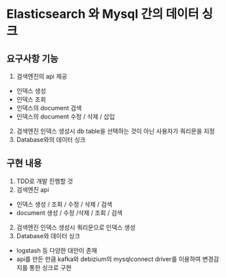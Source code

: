 # Elasticsearch 와 Mysql 간의 데이터 싱크

## 요구사항 기능
1. 검색엔진의 api 제공
  - 인덱스 생성
  - 인덱스 조회
  - 인덱스의 document 검색
  - 인덱스의 document 수정 / 삭제 / 삽입

2. 검색엔진 인덱스 생성시 db table을 선택하는 것이 아닌 사용자가 쿼리문을 지정
3. Database와의 데이터 싱크


## 구현 내용
1. TDD로 개발 진행할 것
1. 검색엔진 api
  - 인덱스 생성 / 조회 / 수정 / 삭제 / 검색
  - document 생성 / 수정 /삭제 / 조회 / 검색
2. 검색엔진 인덱스 생성시 쿼리문으로 인덱스 생성
3. Database와 데이터 싱크
  - logstash 등 다양한 대안이 존재
  - api를 만든 만큼 kafka와 debizium의 mysqlconnect driver를 이용하여 변경감지를 통한 싱크로 구현
